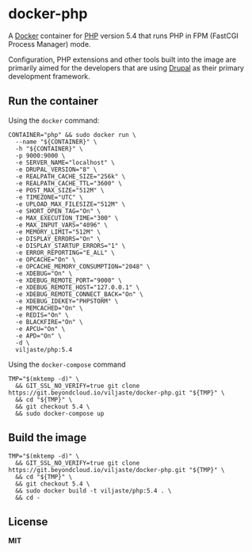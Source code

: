 # docker-php

A [Docker](https://docker.com/) container for [PHP](http://php.net/) version 5.4 that runs PHP in FPM (FastCGI Process Manager) mode.

Configuration, PHP extensions and other tools built into the image are primarily aimed for the developers that are using [Drupal](https://www.drupal.org/) as their primary development framework.

## Run the container

Using the `docker` command:

    CONTAINER="php" && sudo docker run \
      --name "${CONTAINER}" \
      -h "${CONTAINER}" \
      -p 9000:9000 \
      -e SERVER_NAME="localhost" \
      -e DRUPAL_VERSION="8" \
      -e REALPATH_CACHE_SIZE="256k" \
      -e REALPATH_CACHE_TTL="3600" \
      -e POST_MAX_SIZE="512M" \
      -e TIMEZONE="UTC" \
      -e UPLOAD_MAX_FILESIZE="512M" \
      -e SHORT_OPEN_TAG="On" \
      -e MAX_EXECUTION_TIME="300" \
      -e MAX_INPUT_VARS="4096" \
      -e MEMORY_LIMIT="512M" \
      -e DISPLAY_ERRORS="On" \
      -e DISPLAY_STARTUP_ERRORS="1" \
      -e ERROR_REPORTING="E_ALL" \
      -e OPCACHE="On" \
      -e OPCACHE_MEMORY_CONSUMPTION="2048" \
      -e XDEBUG="On" \
      -e XDEBUG_REMOTE_PORT="9000" \
      -e XDEBUG_REMOTE_HOST="127.0.0.1" \
      -e XDEBUG_REMOTE_CONNECT_BACK="On" \
      -e XDEBUG_IDEKEY="PHPSTORM" \
      -e MEMCACHED="On" \
      -e REDIS="On" \
      -e BLACKFIRE="On" \
      -e APCU="On" \
      -e APD="On" \
      -d \
      viljaste/php:5.4

Using the `docker-compose` command

    TMP="$(mktemp -d)" \
      && GIT_SSL_NO_VERIFY=true git clone https://git.beyondcloud.io/viljaste/docker-php.git "${TMP}" \
      && cd "${TMP}" \
      && git checkout 5.4 \
      && sudo docker-compose up

## Build the image

    TMP="$(mktemp -d)" \
      && GIT_SSL_NO_VERIFY=true git clone https://git.beyondcloud.io/viljaste/docker-php.git "${TMP}" \
      && cd "${TMP}" \
      && git checkout 5.4 \
      && sudo docker build -t viljaste/php:5.4 . \
      && cd -

## License

**MIT**
